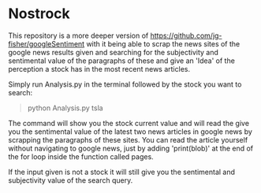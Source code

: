 # Nostrock

This repository is a more deeper version of https://github.com/jg-fisher/googleSentiment with it being able to scrap the
news sites of the google news results given and searching for the subjectivity and sentimental value of the paragraphs of these 
and give an 'Idea' of the perception a stock has in the most recent news articles.

Simply run Analysis.py in the terminal followed by the stock you want to search:

> python Analysis.py tsla

The command will show you the stock current value and will read the give you the sentimental value of the latest two news articles in google news by scrapping the paragraphs of these sites. You can read the article yourself without navigating to google news, just by adding 'print(blob)' at the end of the for loop inside the function called pages.

If the input given is not a stock it will still give you the sentimental and subjectivity value of the search query.

